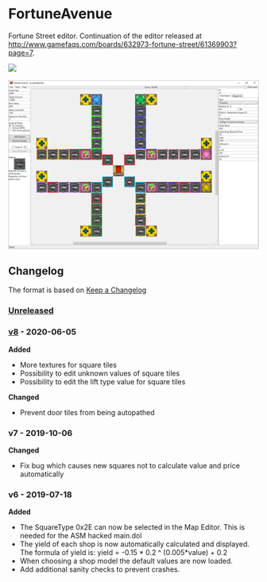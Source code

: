 FortuneAvenue
=============

Fortune Street editor.  Continuation of the editor released at <http://www.gamefaqs.com/boards/632973-fortune-street/61369903?page=7>.

<dl>
  <a href="https://github.com/FortuneStreetModding/FortuneAvenue/releases/latest"><img src="https://upload.wikimedia.org/wikipedia/commons/b/bd/Download_Button.svg"/></a>
</dl>

![Forunte Avenue Screenshot](FortuneAvenue.png "Screenshot of FortuneAvenue - A map editor for Fortune Street")

## Changelog

The format is based on [Keep a Changelog](https://keepachangelog.com/en/1.0.0/)

### [Unreleased]

### [v8] - 2020-06-05
**Added**
- More textures for square tiles
- Possibility to edit unknown values of square tiles 
- Possibility to edit the lift type value for square tiles

**Changed**
- Prevent door tiles from being autopathed

### v7 - 2019-10-06
**Changed**
- Fix bug which causes new squares not to calculate value and price automatically

### v6 - 2019-07-18
**Added**
- The SquareType 0x2E can now be selected in the Map Editor. This is needed for the ASM hacked main.dol
- The yield of each shop is now automatically calculated and displayed. The formula of yield is:
yield = -0.15 * 0.2 ^ (0.005*value) + 0.2
- When choosing a shop model the default values are now loaded.
- Add additional sanity checks to prevent crashes.

[Unreleased]: https://github.com/FortuneStreetModding/FortuneAvenue/compare/v8...HEAD
[v8]: https://github.com/FortuneStreetModding/FortuneAvenue/compare/v7...v8
